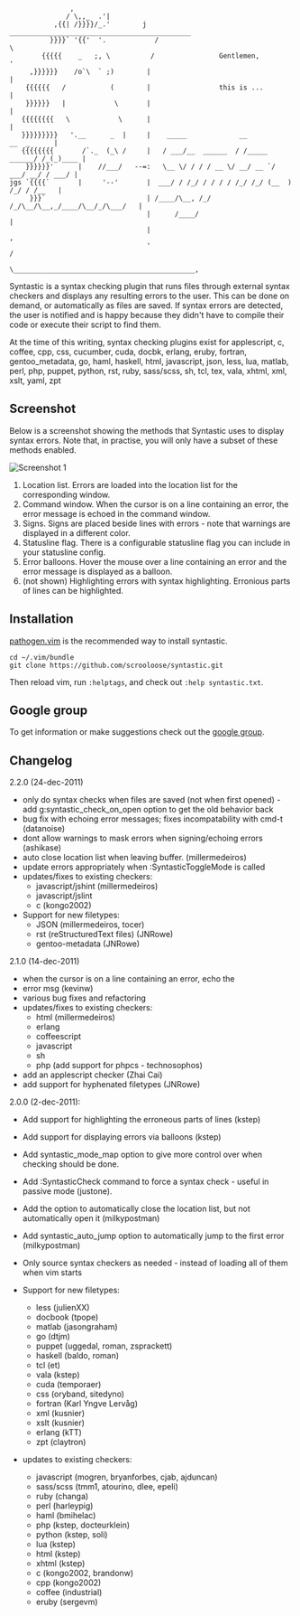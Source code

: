                    ,
                  / \,,_  .'|
               ,{{| /}}}}/_.'        j   _____________________________________________
              }}}}` '{{'  '.            /                                             \
            {{{{{    _   ;, \          /                Gentlemen,                     '
         ,}}}}}}    /o`\  ` ;)        |                                                |
        {{{{{{   /           (        |                 this is ...                    |
        }}}}}}   |            \       |                                                |
       {{{{{{{{   \            \      |                                                |
       }}}}}}}}}   '.__      _  |     |    _____             __             __  _      |
       {{{{{{{{       /`._  (_\ /     |   / ___/__  ______  / /_____ ______/ /_(_)____ |
        }}}}}}'      |    //___/   --=:   \__ \/ / / / __ \/ __/ __ `/ ___/ __/ / ___/ |
    jgs `{{{{`       |     '--'       |  ___/ / /_/ / / / / /_/ /_/ (__  ) /_/ / /__   |
         }}}`                         | /____/\__, /_/ /_/\__/\__,_/____/\__/_/\___/   |
                                      |      /____/                                    |
                                      |                                                ,
                                      '                                               /
                                       \_____________________________________________,




Syntastic is a syntax checking plugin that runs files through external syntax
checkers and displays any resulting errors to the user. This can be done on
demand, or automatically as files are saved. If syntax errors are detected, the
user is notified and is happy because they didn't have to compile their code or
execute their script to find them.

At the time of this writing, syntax checking plugins exist for applescript, c,
coffee, cpp, css, cucumber, cuda, docbk, erlang, eruby, fortran,
gentoo_metadata, go, haml, haskell, html, javascript, json, less, lua, matlab,
perl, php, puppet, python, rst, ruby, sass/scss, sh, tcl, tex, vala, xhtml,
xml, xslt, yaml, zpt

Screenshot
----------

Below is a screenshot showing the methods that Syntastic uses to display syntax
errors.  Note that, in practise, you will only have a subset of these methods
enabled.

![Screenshot 1](https://github.com/scrooloose/syntastic/raw/master/_assets/screenshot_1.png)

1. Location list. Errors are loaded into the location list for the corresponding window.
2. Command window. When the cursor is on a line containing an error, the error message is echoed in the command window.
3. Signs. Signs are placed beside lines with errors - note that warnings are displayed in a different color.
4. Statusline flag. There is a configurable statusline flag you can include in your statusline config.
5. Error balloons. Hover the mouse over a line containing an error and the error message is displayed as a balloon.
6. (not shown) Highlighting errors with syntax highlighting. Erronious parts of lines can be highlighted.

Installation
------------

[pathogen.vim](https://github.com/tpope/vim-pathogen) is the recommended way to install syntastic.

    cd ~/.vim/bundle
    git clone https://github.com/scrooloose/syntastic.git

Then reload vim, run `:helptags`, and check out `:help syntastic.txt`.


Google group
------------

To get information or make suggestions check out the [google group](https://groups.google.com/group/vim-syntastic).


Changelog
---------

2.2.0 (24-dec-2011)

  * only do syntax checks when files are saved (not when first opened) - add g:syntastic_check_on_open option to get the old behavior back
  * bug fix with echoing error messages; fixes incompatability with cmd-t (datanoise)
  * dont allow warnings to mask errors when signing/echoing errors (ashikase)
  * auto close location list when leaving buffer. (millermedeiros)
  * update errors appropriately when :SyntasticToggleMode is called
  * updates/fixes to existing checkers:
    * javascript/jshint (millermedeiros)
    * javascript/jslint
    * c (kongo2002)
  * Support for new filetypes:
    * JSON (millermedeiros, tocer)
    * rst (reStructuredText files) (JNRowe)
    * gentoo-metadata (JNRowe)

2.1.0 (14-dec-2011)

  * when the cursor is on a line containing an error, echo the
  * error msg (kevinw)
  * various bug fixes and refactoring
  * updates/fixes to existing checkers:
    * html (millermedeiros)
    * erlang
    * coffeescript
    * javascript
    * sh
    * php (add support for phpcs - technosophos)
  * add an applescript checker (Zhai Cai)
  * add support for hyphenated filetypes (JNRowe)

2.0.0 (2-dec-2011):

  * Add support for highlighting the erroneous parts of lines (kstep)
  * Add support for displaying errors via balloons (kstep)
  * Add syntastic_mode_map option to give more control over when checking should be done.
  * Add :SyntasticCheck command to force a syntax check -  useful in passive mode (justone).
  * Add the option to automatically close the location list, but not automatically open it (milkypostman)
  * Add syntastic_auto_jump option to automatically jump to the first error (milkypostman)
  * Only source syntax checkers as needed - instead of loading all of them when vim starts

  * Support for new filetypes:
    * less (julienXX)
    * docbook (tpope)
    * matlab (jasongraham)
    * go (dtjm)
    * puppet (uggedal, roman, zsprackett)
    * haskell (baldo, roman)
    * tcl (et)
    * vala (kstep)
    * cuda (temporaer)
    * css (oryband, sitedyno)
    * fortran (Karl Yngve Lervåg)
    * xml (kusnier)
    * xslt (kusnier)
    * erlang (kTT)
    * zpt (claytron)

  * updates to existing checkers:
    * javascript (mogren, bryanforbes, cjab, ajduncan)
    * sass/scss (tmm1, atourino, dlee, epeli)
    * ruby (changa)
    * perl (harleypig)
    * haml (bmihelac)
    * php (kstep, docteurklein)
    * python (kstep, soli)
    * lua (kstep)
    * html (kstep)
    * xhtml (kstep)
    * c (kongo2002, brandonw)
    * cpp (kongo2002)
    * coffee (industrial)
    * eruby (sergevm)
